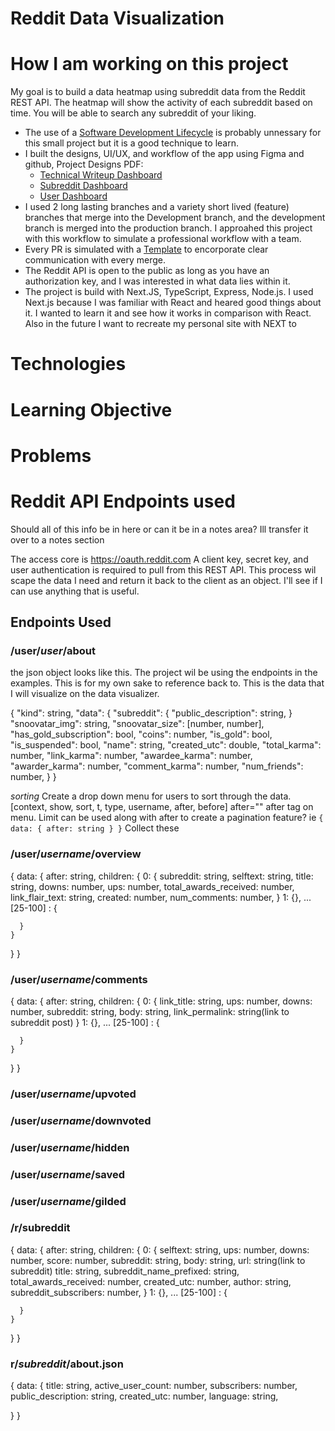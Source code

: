 # Reddit Data Visualization

# How I am working on this project
My goal is to build a data heatmap using subreddit data from the Reddit REST API. The heatmap will show the activity of each subreddit based on time. You will be able to search any subreddit of your liking.

* The use of a [Software Development Lifecycle](./SDLC.md) is probably unnessary for this small project but it is a good technique to learn.
* I built the designs, UI/UX, and workflow of the app using Figma and github, Project Designs PDF:
  * [Technical Writeup Dashboard](https://drive.google.com/file/d/1SGJABBP4sypdlplxqK10bp1k1KateU7b/view?usp=sharing)
  * [Subreddit Dashboard](https://drive.google.com/file/d/1SeG9ZHeqVA2dORgi6uDLSrRgPKA773HM/view?usp=sharing)
  * [User Dashboard](https://drive.google.com/file/d/1yxNleV10uJiTWJ91o702yPZr0iC8l6tp/view?usp=sharing)
* I used 2 long lasting branches and a variety short lived (feature) branches that merge into the Development branch, and the development branch is merged into the production branch. I approahed this project with this workflow to simulate a professional workflow with a team.
* Every PR is simulated with a [Template](.github/pull_request_template.md) to encorporate clear communication with every merge.
* The Reddit API is open to the public as long as you have an authorization key, and I was interested in what data lies within it.
* The project is build with Next.JS, TypeScript, Express, Node.js. I used Next.js because I was familiar with React and heared good things about it. I wanted to learn it and see how it works in comparison with React. Also in the future I want to recreate my personal site with NEXT to

# Technologies

# Learning Objective

# Problems

# Reddit API Endpoints used
Should all of this info be in here or can it be in a notes area?
Ill transfer it over to a notes section

The access core is https://oauth.reddit.com
A client key, secret key, and user authentication is required to pull from this REST API.
This process wil scape the data I need and return it back to the client as an object. I'll see if I can use anything that is useful.

## Endpoints Used
### /user/*user*/about
the json object looks like this. The project wil be using the endpoints in the examples. This is for my own sake to reference back to. This is the data that I will visualize on the data visualizer.

{
  "kind": string,
  "data": {
    "subreddit": {
      "public_description": string,
    }
    "snoovatar_img": string,
    "snoovatar_size": [number, number],
    "has_gold_subscription": bool,
    "coins": number,
    "is_gold": bool,
    "is_suspended": bool,
    "name": string,
    "created_utc": double,
    "total_karma": number,
    "link_karma": number,
    "awardee_karma": number,
    "awarder_karma": number,
    "comment_karma": number,
    "num_friends": number,
  }
}

*sorting*
Create a drop down menu for users to sort through the data.
[context, show, sort, t, type, username, after, before]
after="" after tag on menu. Limit can be used along with after to create a pagination feature?
ie
`
{
  data: {
    after: string
  }
}
`
Collect these
### /user/*username*/overview
{
  data: {
    after: string,
    children: {
      0: {
        subreddit: string,
        selftext: string,
        title: string,
        downs: number,
        ups: number,
        total_awards_received: number,
        link_flair_text: string,
        created: number,
        num_comments: number,
      }
      1: {},
      ...
      [25-100] : {

      }
    }
  }
}
### /user/*username*/comments
{
  data: {
    after: string,
    children: {
      0: {
        link_title: string,
        ups: number,
        downs: number,
        subreddit: string,
        body: string,
        link_permalink: string(link to subreddit post)
      }
      1: {},
      ...
      [25-100] : {

      }
    }
  }
}
### /user/*username*/upvoted
### /user/*username*/downvoted
### /user/*username*/hidden
### /user/*username*/saved
### /user/*username*/gilded

### /r/subreddit
{
  data: {
    after: string,
    children: {
      0: {
        selftext: string,
        ups: number,
        downs: number,
        score: number,
        subreddit: string,
        body: string,
        url: string(link to subreddit)
        title: string,
        subreddit_name_prefixed: string,
        total_awards_received: number,
        created_utc: number,
        author: string,
        subreddit_subscribers: number,
      }
      1: {},
      ...
      [25-100] : {

      }
    }
  }
}

### r/*subreddit*/about.json
{
  data: {
    title: string,
    active_user_count: number,
    subscribers: number,
    public_description: string,
    created_utc: number,
    language: string,

  }
}

